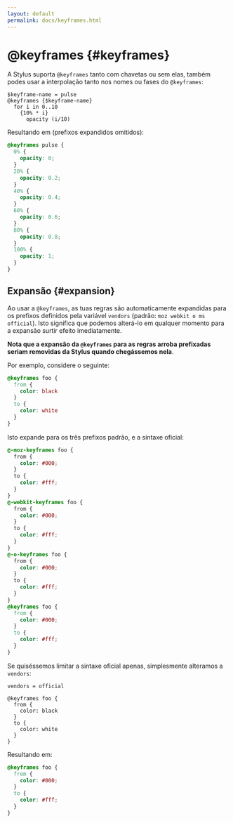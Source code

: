 ```yaml
---
layout: default
permalink: docs/keyframes.html
---
```


# @keyframes {#keyframes}

A Stylus suporta `@keyframes` tanto com chavetas ou sem elas, também podes usar a interpolação tanto nos nomes ou fases do `@keyframes`:

```stylus
$keyframe-name = pulse
@keyframes {$keyframe-name}
  for i in 0..10
    {10% * i}
      opacity (i/10)
```

Resultando em (prefixos expandidos omitidos):

```css
@keyframes pulse {
  0% {
    opacity: 0;
  }
  20% {
    opacity: 0.2;
  }
  40% {
    opacity: 0.4;
  }
  60% {
    opacity: 0.6;
  }
  80% {
    opacity: 0.8;
  }
  100% {
    opacity: 1;
  }
}
```

## Expansão {#expansion}

Ao usar a `@keyframes`, as tuas regras são automaticamente expandidas para os prefixos definidos pela variável `vendors` (padrão: `moz webkit o ms official`). Isto significa que podemos alterá-lo em qualquer momento para a expansão surtir efeito imediatamente.

**Nota que a expansão da `@keyframes` para as regras arroba prefixadas seriam removidas da Stylus quando chegássemos nela**.

Por exemplo, considere o seguinte:

```css
@keyframes foo {
  from {
    color: black
  }
  to {
    color: white
  }
}
```

Isto expande para os três prefixos padrão, e a sintaxe oficial:

```css
@-moz-keyframes foo {
  from {
    color: #000;
  }
  to {
    color: #fff;
  }
}
@-webkit-keyframes foo {
  from {
    color: #000;
  }
  to {
    color: #fff;
  }
}
@-o-keyframes foo {
  from {
    color: #000;
  }
  to {
    color: #fff;
  }
}
@keyframes foo {
  from {
    color: #000;
  }
  to {
    color: #fff;
  }
}
```

Se quiséssemos limitar a sintaxe oficial apenas, simplesmente alteramos a `vendors`:

```stylus
vendors = official

@keyframes foo {
  from {
    color: black
  }
  to {
    color: white
  }
}
```

Resultando em:

```css
@keyframes foo {
  from {
    color: #000;
  }
  to {
    color: #fff;
  }
}
```
